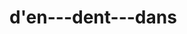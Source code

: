 # d'en---dent---dans
<html lang="fr">
<head>
    <meta charset="UTF-8">
    <meta name="viewport" content="width=device-width, initial-scale=1.0">
    <title>Exercices - Dans, D'en, Dent</title>
    <style>
        .correct { color: green; }
        .incorrect { color: red; }
        .feedback { margin-top: 5px; }
    </style>
    <script>
        function verifier() {
            let reponsesCorrectes = ["dans", "d'en", "dent", "dans", "d'en", "dent", "dans", "d'en", "dent", "dans", "d'en", "dent", "dans", "d'en", "dent", "dans", "d'en", "dent", "dans", "dent"];
            let score = 0;

            for (let i = 0; i < reponsesCorrectes.length; i++) {
                let userInput = document.getElementById('reponse' + (i + 1)).value.trim().toLowerCase();
                let feedback = document.getElementById('feedback' + (i + 1));

                if (userInput === reponsesCorrectes[i]) {
                    feedback.innerText = "✅ Correct";
                    feedback.className = "correct feedback";
                    score++;
                } else {
                    feedback.innerText = `❌ Incorrect. La bonne réponse est "${reponsesCorrectes[i]}". Rappel : "dans" indique une localisation (ex: dans la maison), "d'en" est une contraction de "de en" (ex: il parle d'en prendre), et "dent" est le nom de l'élément anatomique (ex: la dent de sagesse).`;
                    feedback.className = "incorrect feedback";
                }
            }

            document.getElementById('score').innerText = `Votre score : ${score}/${reponsesCorrectes.length}`;
        }
    </script>
</head>
<body>
    <h2>Exercices - Complétez avec "dans", "d'en" ou "dent"</h2>

    <p><strong>Règle :</strong> "Dans" indique une localisation (par exemple : "dans la maison"), "d'en" est la contraction de "de en" et s'utilise pour exprimer un rapport (par exemple : "il parle d'en prendre"), tandis que "dent" désigne l'élément anatomique présent dans la bouche (par exemple : "la dent de sagesse").</p>

    <form>
        <ol>
            <li>Il est parti ___ la pièce sans rien dire. <input type="text" id="reponse1"> <span id="feedback1"></span></li>
            <li>Il parlait ___ faire plus. <input type="text" id="reponse2"> <span id="feedback2"></span></li>
            <li>J'ai une ___ qui me fait mal. <input type="text" id="reponse3"> <span id="feedback3"></span></li>
            <li>Elle se cache souvent ___ sa chambre. <input type="text" id="reponse4"> <span id="feedback4"></span></li>
            <li>J'ai besoin ___ acheter un peu plus. <input type="text" id="reponse5"> <span id="feedback5"></span></li>
            <li>Le dentiste va examiner ma ___. <input type="text" id="reponse6"> <span id="feedback6"></span></li>
            <li>Il y a quelque chose ___ le sac. <input type="text" id="reponse7"> <span id="feedback7"></span></li>
            <li>Il ne cesse ___ parler. <input type="text" id="reponse8"> <span id="feedback8"></span></li>
            <li>Ma ___ bouge. <input type="text" id="reponse9"> <span id="feedback9"></span></li>
            <li>Je vais mettre cela ___ le tiroir. <input type="text" id="reponse10"> <span id="feedback10"></span></li>
            <li>Il est important ___ discuter. <input type="text" id="reponse11"> <span id="feedback11"></span></li>
            <li>J'ai perdu une ___. <input type="text" id="reponse12"> <span id="feedback12"></span></li>
            <li>Elle a laissé son téléphone ___ la voiture. <input type="text" id="reponse13"> <span id="feedback13"></span></li>
            <li>Il parle souvent ___ profiter pour aller voir ses amis.. <input type="text" id="reponse14"> <span id="feedback14"></span></li>
            <li>Sa ___ est très sensible au froid. <input type="text" id="reponse15"> <span id="feedback15"></span></li>
            <li>Je suis ___ la cuisine. <input type="text" id="reponse16"> <span id="feedback16"></span></li>
            <li>Il pensait ___ parler plus tard. <input type="text" id="reponse17"> <span id="feedback17"></span></li>
            <li>Le docteur a examiné sa ___. <input type="text" id="reponse18"> <span id="feedback18"></span></li>
            <li>J'ai laissé les clés ___ la poche de mon manteau. <input type="text" id="reponse19"> <span id="feedback19"></span></li>
            <li>Il a cassé une ___. <input type="text" id="reponse20"> <span id="feedback20"></span></li>
        </ol>

        <button type="button" onclick="verifier()">Vérifier</button>
    </form>

    <p id="score"></p>
</body>
</html>

